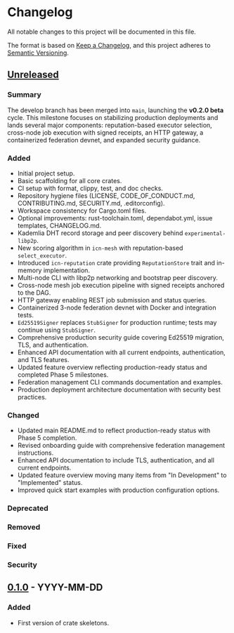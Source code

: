 # Changelog

All notable changes to this project will be documented in this file.

The format is based on [Keep a Changelog](https://keepachangelog.com/en/1.0.0/),
and this project adheres to [Semantic Versioning](https://semver.org/spec/v2.0.0.html).

## [Unreleased]

### Summary
The develop branch has been merged into `main`, launching the **v0.2.0 beta**
cycle. This milestone focuses on stabilizing production deployments and lands
several major components: reputation-based executor selection, cross-node job
execution with signed receipts, an HTTP gateway, a containerized federation
devnet, and expanded security guidance.

### Added
- Initial project setup.
- Basic scaffolding for all core crates.
- CI setup with format, clippy, test, and doc checks.
- Repository hygiene files (LICENSE, CODE_OF_CONDUCT.md, CONTRIBUTING.md, SECURITY.md, .editorconfig).
- Workspace consistency for Cargo.toml files.
- Optional improvements: rust-toolchain.toml, dependabot.yml, issue templates, CHANGELOG.md.
- Kademlia DHT record storage and peer discovery behind `experimental-libp2p`.
- New scoring algorithm in `icn-mesh` with reputation-based `select_executor`.
- Introduced `icn-reputation` crate providing `ReputationStore` trait and in-memory implementation.
- Multi-node CLI with libp2p networking and bootstrap peer discovery.
- Cross-node mesh job execution pipeline with signed receipts anchored to the DAG.
- HTTP gateway enabling REST job submission and status queries.
- Containerized 3-node federation devnet with Docker and integration tests.
- `Ed25519Signer` replaces `StubSigner` for production runtime; tests may continue using `StubSigner`.
- Comprehensive production security guide covering Ed25519 migration, TLS, and authentication.
- Enhanced API documentation with all current endpoints, authentication, and TLS features.
- Updated feature overview reflecting production-ready status and completed Phase 5 milestones.
- Federation management CLI commands documentation and examples.
- Production deployment architecture documentation with security best practices.

### Changed
- Updated main README.md to reflect production-ready status with Phase 5 completion.
- Revised onboarding guide with comprehensive federation management instructions.
- Enhanced API documentation to include TLS, authentication, and all current endpoints.
- Updated feature overview moving many items from "In Development" to "Implemented" status.
- Improved quick start examples with production configuration options.

### Deprecated

### Removed

### Fixed

### Security

## [0.1.0] - YYYY-MM-DD

### Added
- First version of crate skeletons.

[Unreleased]: https://github.com/InterCooperative/icn-core/compare/v0.2.0...HEAD
[0.2.0]: https://github.com/InterCooperative/icn-core/releases/tag/v0.2.0
[0.1.0]: https://github.com/InterCooperative/icn-core/releases/tag/v0.1.0
